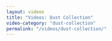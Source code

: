 ```yaml
---
layout: videos
title: "Videos: Dust Collection"
video-category: "dust-collection"
permalink: "/videos/dust-collection/"
---
```

